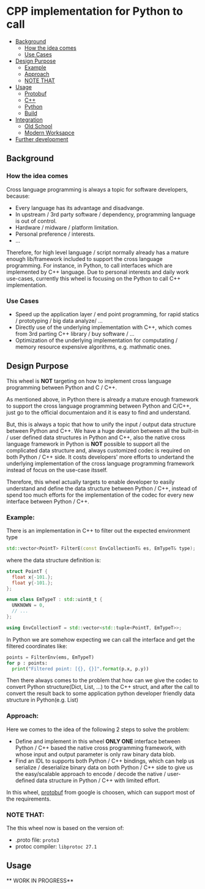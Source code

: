# CPP implementation for Python to call

* [Background](#background)
  * [How the idea comes](#how-the-idea-comes)
  * [Use Cases](#use-cases)
* [Design Purpose](#design-purpose)
  * [Example](#example)
  * [Approach](#approach)
  * [NOTE THAT](#note-that)
* [Usage](#usage)
  * [Protobuf](#protobuf)
  * [C++](#c)
  * [Python](#python)
  * [Build](#build)
* [Integration](#integration)
  * [Old School](#old-school-homemade-workspace)
  * [Modern Worksapce](#modern-with-3rd-party-workspace-environmenteg-bazel)
* [Further development](#further-development)

## Background
### How the idea comes
Cross language programming is always a topic for software developers, because:
- Every language has its advantage and disadvange.
- In upstream / 3rd party software / dependency, programming language is out of control.
- Hardware / midware / platform limitation.
- Personal preference / interests.
- ...

Therefore, for high level language / script normally already has a mature enough lib/framework included to support the cross language programming. For instance, in Python, to call interfaces which are implemented by C++ language. Due to personal interests and daily work use-cases, currently this wheel is focusing on the Python to call C++ implementation.

### Use Cases
- Speed up the application layer / end point programming, for rapid statics / prototyping / big data analyze/ ...
- Directly use of the underlying implementation with C++, which comes from 3rd parting C++ library / buy software / ...
- Optimization of the underlying implementation for computating / memory resource expensive algorithms, e.g. mathmatic ones.

## Design Purpose
This wheel is **NOT** targeting on how to implement cross language programming between Python and C / C++.

As mentioned above, in Python there is already a mature enough framework to support the cross language programming between Python and C/C++, just go to the official documentaion and it is easy to find and understand.

But, this is always a topic that how to unify the input / output data structure between Python and C++. We have a huge deviation between all the built-in / user defined data structures in Python and C++, also the native cross language framework in Python is **NOT** possible to support all the complicated data structure and, always customized codec is required on both Python / C++ side. It costs developers' more efforts to undertand the underlying implementation of the cross language programming framework instead of focus on the use-case itsself.

Therefore, this wheel actually targets to enable developer to easily understand and define the data structure between Python / C++, instead of spend too much efforts for the implementation of the codec for every new interface between Python / C++.

### Example:
There is an implementation in C++ to filter out the expected environment type
```cpp
std::vector<PointT> FilterE(const EnvCollectionT& es, EmTypeT& type);
```
where the data structure definition is:
```cpp
struct PointT {
  float x{-101.};
  float y{-101.};
};

enum class EmTypeT : std::uint8_t {
  UNKNOWN = 0,
  // ...
};

using EnvCollectionT = std::vector<std::tuple<PointT, EmTypeT>>;
```
In Python we are somehow expecting we can call the interface and get the filtered coordinates like:
```python
points = FilterEnv(ems, EmTypeT)
for p : points:
  print("Filtered point: [{}, {}]".format(p.x, p.y))
```
Then there always comes to the problem that how can we give the codec to convert Python structure(Dict, List, ...) to the C++ struct, and after the call to convert the result back to some application python developer friendly data structure in Python(e.g. List)

### Approach:
Here we comes to the idea of the following 2 steps to solve the problem:
  - Define and implement in this wheel **ONLY ONE** interface between Python / C++ based the native cross programming framework, with whose input and output parameter is only raw binary data blob.
  - Find an IDL to supports both Python / C++ bindings, which can help us serialize / deserialize binary data on both Python / C++ side to give us the easy/scalable approach to encode / decode the native / user-defined data structure in Python / C++ with limited effort.

In this wheel, [protobuf](https://github.com/protocolbuffers/protobuf) from google is choosen, which can support most of the requirements.

### NOTE THAT:
The this wheel now is based on the version of:
  - .proto file: `proto3`
  - protoc compiler: `libprotoc 27.1` 

## Usage
** WORK IN PROGRESS**